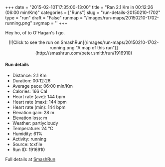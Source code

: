 +++
date = "2015-02-10T17:35:00-13:00"
title = "Ran 2.1 Km in 00:12:26 (06:00 min/Km)"
categories = ["Runs"]
slug = "run-details-20150210-1702"
type = "run"
draft = "False"
runmap = "/images/run-maps/20150210-1702-running.png"
svgmap = '<polyline points="68 100, 68 98, 69 97, 71 97, 71 96, 72 93, 72 92, 72 90, 73 89, 74 88, 76 87, 78 85, 79 84, 81 83, 81 82, 82 81, 83 80, 85 77, 86 76, 87 75, 89 74, 93 70, 95 69, 97 67, 99 64, 99 63, 100 61, 100 60, 98 60, 98 58, 97 57, 95 57, 94 56, 92 55, 92 54, 92 53, 91 51, 89 49, 87 47, 85 45, 84 43, 84 40, 83 38, 82 37, 80 35, 79 34, 74 32, 72 33, 71 33, 66 30, 67 30, 71 27, 71 25, 71 24, 74 21, 75 19, 74 18, 72 18, 68 16, 66 16, 64 15, 61 14, 59 14, 58 14, 52 12, 49 11, 47 11, 42 10, 41 9, 39 9, 37 8, 34 9, 32 8, 30 8, 29 7, 28 6, 26 5, 23 4, 20 3, 16 2, 13 2, 11 1, 10 1, 6 1, 5 2, 4 3, 3 4, 2 7, 1 8, 0 8">'
+++

Hey ho, of to O'Hagan's I go. 

<!--more-->

<center>
[![Click to see the run on SmashRun](/images/run-maps/20150210-1702-running.png "A map of this run")](http://smashrun.com/peter.smith/run/1916910)
</center>

#### Run details

* Distance: 2.1 Km
* Duration: 00:12:26
* Average pace: 06:00 min/Km
* Calories: 166 Cal
* Heart rate (ave): 144 bpm
* Heart rate (max): 144 bpm
* Heart rate (min): 144 bpm
* Elevation gain: 28 m
* Elevation loss:  m
* Weather: partlycloudy
* Temperature: 24 &deg;C
* Humidity: 61%
* Activity: running
* Source: tcxfile
* Run ID: 1916910

Full details at [SmashRun](http://smashrun.com/peter.smith/run/1916910)